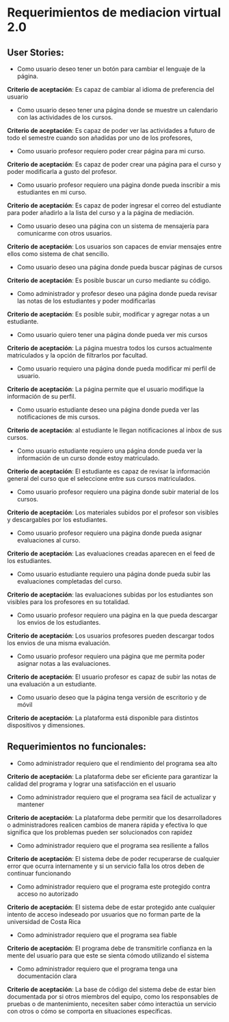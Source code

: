 # Requerimientos de mediacion virtual 2.0

## User Stories:

* Como usuario deseo tener un botón para cambiar el lenguaje de la página.

**Criterio de aceptación**: Es capaz de cambiar al idioma de preferencia del usuario
 
* Como usuario deseo tener una página donde se muestre un calendario con las actividades de los cursos.

**Criterio de aceptación**: Es capaz de poder ver las actividades a futuro de todo el semestre cuando son añadidas por uno de los profesores,

* Como usuario profesor requiero poder crear página para mi curso.

**Criterio de aceptación**: Es capaz de poder crear una página para el curso y poder modificarla a gusto del profesor.

* Como usuario profesor requiero una página donde pueda inscribir a mis estudiantes en mi curso.

**Criterio de aceptación**: Es capaz de poder ingresar el correo del estudiante para poder añadirlo a la lista del curso y a la página de mediación.

* Como usuario deseo una página con un sistema de mensajería para comunicarme con otros usuarios.

**Criterio de aceptación**: Los usuarios son capaces de enviar mensajes entre ellos como sistema de chat sencillo.

* Como usuario deseo una página donde pueda buscar páginas de cursos

**Criterio de aceptación**: Es posible buscar un curso mediante su código.

* Como administrador y profesor deseo una página donde pueda revisar las notas de los estudiantes y poder modificarlas

**Criterio de aceptación**: Es posible subir, modificar y agregar notas a un estudiante.

* Como usuario quiero tener una página donde pueda ver mis cursos

**Criterio de aceptación**: La página muestra todos los cursos actualmente matriculados y la opción de filtrarlos por facultad.

* Como usuario requiero una página donde pueda modificar mi perfil de usuario. 

**Criterio de aceptación**: La página permite que el usuario modifique la información de su perfil.

* Como usuario estudiante deseo una página donde pueda ver las notificaciones de mis cursos.

**Criterio de aceptación**: al estudiante le llegan notificaciones al inbox de sus cursos.

* Como usuario estudiante requiero una página donde pueda ver la información de un curso donde estoy matriculado.

**Criterio de aceptación**: El estudiante es capaz de revisar la información general del curso que el seleccione entre sus cursos matriculados.

* Como usuario profesor requiero una página donde subir material de los cursos.

**Criterio de aceptación**: Los materiales subidos por el profesor son visibles y descargables por los estudiantes.

* Como usuario profesor requiero una página donde pueda asignar evaluaciones al curso.

**Criterio de aceptación**: Las evaluaciones creadas aparecen en el feed de los estudiantes.

* Como usuario estudiante requiero una página donde pueda subir las evaluaciones completadas del curso.

**Criterio de aceptación**: las evaluaciones subidas por los estudiantes son visibles para los profesores en su totalidad. 

* Como usuario profesor requiero una página en la que pueda descargar los envios de los estudiantes.

**Criterio de aceptación**: Los usuarios profesores pueden descargar todos los envios de una misma evaluación.

* Como usuario profesor requiero una página que me permita poder asignar notas a las evaluaciones.

**Criterio de aceptación**: El usuario profesor es capaz de subir las notas de una evaluación a un estudiante. 

* Como usuario deseo que la página tenga versión de escritorio y de móvil

**Criterio de aceptación**: La plataforma está disponible para distintos dispositivos y dimensiones.

## Requerimientos no funcionales:

* Como administrador requiero que el rendimiento del programa sea alto

**Criterio de aceptación**: La plataforma debe ser eficiente para garantizar la calidad del programa y lograr una satisfacción en el usuario

* Como administrador requiero que el programa sea fácil de actualizar y mantener

**Criterio de aceptación**: La plataforma debe permitir que los desarrolladores o administradores realicen cambios de manera rápida y efectiva lo que significa que los problemas pueden ser solucionados con rapidez

* Como administrador requiero que el programa sea resiliente a fallos

**Criterio de aceptación**: El sistema debe de poder recuperarse de cualquier error que ocurra internamente y si un servicio falla los otros deben de continuar funcionando

* Como administrador requiero que el programa este protegido contra acceso no autorizado

**Criterio de aceptación**: El sistema debe de estar protegido ante cualquier intento de acceso indeseado por usuarios que no forman parte de la universidad de Costa Rica

* Como administrador requiero que el programa sea fiable

**Criterio de aceptación**: El programa debe de transmitirle confianza en la mente del usuario para que este se sienta cómodo utilizando el sistema

* Como administrador requiero que el programa tenga una documentación clara

**Criterio de aceptación**: La base de código del sistema debe de estar bien documentada por si otros miembros del equipo, como los responsables de pruebas o de mantenimiento, necesiten saber cómo interactúa un servicio con otros o cómo se comporta en situaciones específicas.